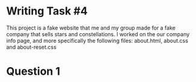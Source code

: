 # Writing Task #4
This project is a fake website that me and my group made for a 
fake company that sells stars and constellations. I worked on the our company info page,
and more specifically the following files: about.html, about.css and about-reset.css
# Question 1 
